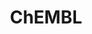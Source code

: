 ---
bigquery: https://console.cloud.google.com/bigquery?p=patents-public-data&d=ebi_chembl&page=dataset
citation: '"The ChEMBL database in 2017." Anna Gaulton, Anne Hersey, Michał Nowotka,
  A Patrícia Bento, Jon Chambers, David Mendez, Prudence Mutowo, Francis Atkinson,
  Louisa J Bellis, Elena Cibrián-Uhalte, Mark Davies, Nathan Dedman, Anneli Karlsson,
  María Paula Magariños, John P Overington, George Papadatos, Ines Smit, Andrew R
  Leach Nucleic acids Research (2017) 45 (Database Issue), D945-D954'
contributors: European Bioinformatics Institute
cost: None
description: ChEMBL Data is a manually curated database of small molecules used in
  drug discovery, including information about existing patented drugs.
documentation: 'schema: https://www.ebi.ac.uk/chembl/db_schema


  '
last_edit: 04/05/2022, 09:32:26
location: https://console.cloud.google.com/marketplace/product/google_patents_public_datasets/chembl
maintained_by: EMBL-EBI, an outstation of European Molecular Biology Laboratory
related_publications: '

  ChEMBL: towards direct deposition of bioassay data.


  Mendez D, Gaulton A, Bento AP, Chambers J, De Veij M, Félix E, Magariños MP, Mosquera
  JF, Mutowo P, Nowotka M, Gordillo-Marañón M, Hunter F, Junco L, Mugumbate G, Rodriguez-Lopez
  M, Atkinson F, Bosc N, Radoux CJ, Segura-Cabrera A, Hersey A, Leach AR.


  — Nucleic Acids Res. 2019; 47(D1):D930-D940. doi: 10.1093/nar/gky1075

  '
schema_fields:
- molecular_species
- upper_value
- assay_test_type
- compsyn_id
- stat
- substrate_record_id
- curation_comment
- last_page
- cidx
- type
- db_source
- component_id
- cell_name
- standard_upper_value
- source_domain_id
- aromatic_rings
- mesh_heading
- sitecomp_id
- assay_strain
- molfile
- qudt_units
- who_name
- warning_type
- rgid
- organism
- src_compound_id
- ref_url
- metref_id
- mecref_id
- mc_target_accession
- delist_flag
- sequence
- relationship_type
- cx_logd
- assay_subcellular_fraction
- product_id
- ap_id
- country
- l1
- chembl_id
- mesh_id
- patent_expire_date
- binding_site_comment
- updated_on
- efo_term
- patent_no
- hrac_code
- warning_description
- target_desc
- l3
- first_in_class
- potential_duplicate
- tax_id
- withdrawn_country
- indication_class
- previous_company
- disease_efficacy
- relation
- alert_name
- chirality
- usan_stem
- domain_type
- text_value
- label
- applicant_full_name
- l6
- level4_description
- metabolite_record_id
- heavy_atoms
- l7
- company
- withdrawn_class
- standard_flag
- status
- oral
- stem
- uo_units
- compd_id
- withdrawn_reason
- hba
- mc_organism
- mc_target_name
- enzyme_name
- lle
- who_extra
- src_short_name
- level5
- withdrawn_year
- assay_param_id
- full_molformula
- frac_code
- bto_id
- level3
- cell_source_tax_id
- molsyn_id
- innovator_company
- db_version
- prodrug
- ad_type
- src_id
- cell_description
- pathway_id
- hba_lipinski
- version
- published_type
- mol_frac_id
- ddd_comment
- polymer_flag
- standard_inchi
- protein_class_desc
- uberon_id
- l5
- first_page
- tbl
- mw_freebase
- domain_description
- first_approval
- parameter_type
- drug_product_flag
- selectivity_comment
- protein_class_synonym
- publication_number
- description
- activity_comment
- num_alerts
- assay_desc
- black_box_warning
- le
- usan_substem
- standard_value
- targcomp_id
- normal_range_max
- authors
- value
- log_id
- cx_logp
- acd_logp
- data_validity_comment
- name
- std_act_id
- synonyms
- compound_name
- activity_id
- parameter_value
- active_ingredient
- warning_year
- variant_id
- warning_id
- level2_description
- bao_id
- actsm_id
- therapeutic_flag
- irac_class_id
- assay_category
- creation_date
- cell_source_tissue
- level3_description
- issue
- caloha_id
- sei
- level1_description
- doi
- helm_notation
- pref_name
- published_value
- chebi_par_id
- relationship_desc
- research_stem
- relationship
- ass_cls_map_id
- syn_type
- cellosaurus_id
- ridx
- tid_fixed
- volume
- isoform
- site_residues
- efo_id
- parent_id
- met_id
- pubmed_id
- assay_class_id
- nda_type
- source
- met_comment
- mol_hrac_id
- record_id
- target_mapping
- qed_weighted
- domain_id
- class_type
- abstract
- hbd_lipinski
- parent_type
- level4
- tid
- topical
- psa
- ddd_id
- major_class
- idx
- ddd_admr
- src_assay_id
- last_active
- standard_text_value
- assay_tissue
- ddd_value
- end_position
- comp_class_id
- drug_substance_flag
- rtb
- l4
- inorganic_flag
- doc_type
- direct_interaction
- standard_type
- standard_inchi_key
- prediction_method
- oc_id
- result_flag
- max_phase
- targrel_id
- structure_type
- co_stem_id
- units
- entity_type
- job_id
- acd_logd
- published_relation
- entity_id
- confidence_score
- patent_id
- usan_stem_definition
- ro3_pass
- drugind_id
- smarts
- short_name
- drug_record_id
- molregno
- l2
- availability_type
- mc_target_type
- assay_type
- level2
- strength
- approval_date
- hrac_class_id
- mw_monoisotopic
- published_units
- orig_description
- site_name
- standard_units
- action_type
- stem_class
- usan_year
- active_molregno
- set_name
- component_synonym
- met_conversion
- assay_cell_type
- mechanism_comment
- ddd_units
- aidx
- cx_most_bpka
- alert_id
- related_tid
- year
- l8
- priority
- mechanism_of_action
- homologue
- activity_count
- parenteral
- accession
- mec_id
- biocomp_id
- protclasssyn_id
- mutation
- domain_name
- target_type
- compound_key
- src_description
- annotation
- definition
- natural_product
- cell_ontology_id
- clo_id
- trade_name
- standard_relation
- alogp
- atc_code
- class_level
- dosed_ingredient
- pathway_key
- max_phase_for_ind
- res_stem_id
- submission_date
- warning_class
- confidence
- enzyme_tid
- mc_tax_id
- frac_class_id
- num_ro5_violations
- ref_id
- subgroup
- smid
- title
- path
- usan_stem_id
- formulation_id
- parent_molregno
- hbd
- indref_id
- assay_organism
- full_mwt
- site_id
- patent_use_code
- route
- withdrawn_flag
- acd_most_apka
- as_id
- acd_most_bpka
- molecule_type
- start_position
- irac_code
- bao_endpoint
- canonical_smiles
- warnref_id
- assay_tax_id
- cell_id
- cell_source_organism
- mol_irac_id
- level1
- normal_range_min
- ingredient
- journal
- species_group_flag
- component_type
- bei
- updated_by
- sequence_md5sum
- cpd_str_alert_id
- comments
- go_id
- curated_by
- predbind_id
- num_lipinski_ro5_violations
- toid
- comp_go_id
- assay_source
- cx_most_apka
- parent_go_id
- alert_set_id
- tissue_id
- prod_pat_id
- aspect
- dosage_form
- molecular_mechanism
- assay_id
- downgraded
- protein_class_id
- ref_type
- bao_format
- warning_country
- cl_lincs_id
- doc_id
- mol_atc_id
- pchembl_value
shortname: chembl
tags:
- biotechnology
- health
- chemical
- bioinformatics
- medical
terms_of_use: CC BY-SA 3.0
title: ChEMBL
uuid: e232a192-965c-4ec9-904c-155b6dfe56c5
---